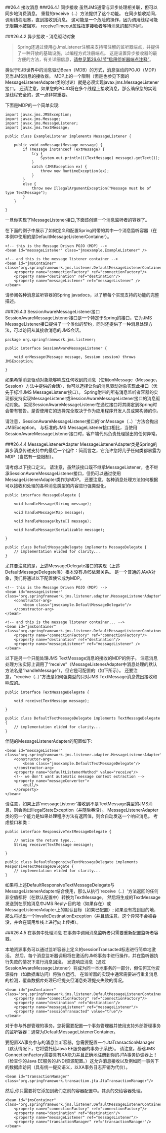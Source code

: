 ##26.4 接收消息
###26.4.1 同步接收
虽然JMS通常与异步处理相关联，但可以同步地消费消息。 重载的receive（..）方法提供了这个功能。 在同步接收期间，调用线程阻塞，直到接收到消息。 这可能是一个危险的操作，因为调用线程可能无限期地被阻塞。 receiveTimeout属性指定接收者等待消息的超时时间。

###26.4.2 异步接收 - 消息驱动对象
> Spring还通过使用@JmsListener注解来支持带注解的监听器端点，并提供了一种开放的基础设施，以编程方式注册端点。 这是设置异步接收器的最方便的方法，有关详细信息，[请参见第26.6.1节“启用侦听器端点注释”](http://docs.spring.io/spring/docs/5.0.0.M5/spring-framework-reference/html/jms.html#jms-annotated-support)。

类似于EJB世界中的消息驱动Bean（MDB）的方式，消息驱动的POJO（MDP）充当JMS消息的接收器。 MDP上的一个限制（但是也参见下面的MessageListenerAdapter类的讨论）就是必须实现javax.jms.MessageListener接口。 还请注意，如果您的POJO将在多个线程上接收消息，那么确保您的实现是线程安全的，这一点非常重要。

下面是MDP的一个简单实现:

```//java
import javax.jms.JMSException;
import javax.jms.Message;
import javax.jms.MessageListener;
import javax.jms.TextMessage;

public class ExampleListener implements MessageListener {

	public void onMessage(Message message) {
		if (message instanceof TextMessage) {
			try {
				System.out.println(((TextMessage) message).getText());
			}
			catch (JMSException ex) {
				throw new RuntimeException(ex);
			}
		}
		else {
			throw new IllegalArgumentException("Message must be of type TextMessage");
		}
	}

}
```

一旦你实现了MessageListener接口,下面该创建一个消息监听者的容器了。

在下面的例子中展示了如何定义和配置Spring附带的其中一个消息监听容器（在本例中使用的是DefaultMessageListenerContainer）。

```//java
<!-- this is the Message Driven POJO (MDP) -->
<bean id="messageListener" class="jmsexample.ExampleListener" />

<!-- and this is the message listener container -->
<bean id="jmsContainer" class="org.springframework.jms.listener.DefaultMessageListenerContainer">
	<property name="connectionFactory" ref="connectionFactory"/>
	<property name="destination" ref="destination"/>
	<property name="messageListener" ref="messageListener" />
</bean>
```

请参阅各种消息监听容器的Spring javadocs，以了解每个实现支持的功能的完整描述。

###26.4.3 SessionAwareMessageListener接口
SessionAwareMessageListener接口是一个特定于Spring的接口，它为JMS MessageListener接口提供了一个类似的契约，同时还提供了一种消息处理方法，可以访问从其接收消息的JMS会话。

```//java
package org.springframework.jms.listener;

public interface SessionAwareMessageListener {

	void onMessage(Message message, Session session) throws JMSException;

}

```

如果希望消息驱动对象能够响应任何收到的消息（使用onMessage（Message，Session）方法中提供的会话），你可以选择让你的消息驱动对象实现此接口（优先于标准JMS MessageListener接口）。 Spring附带的所有消息监听者容器的实现都支持实现MessageListener或SessionAwareMessageListener接口的消息驱动对象。 实现SessionAwareMessageListener在通过接口将其绑定到Spring时会带有警告。是否使用它的选择完全取决于作为应用程序开发人员或架构师的你。

请注意，SessionAwareMessageListener接口的'onMessage（..）'方法会抛出JMSException。 与标准的JMS MessageListener接口相比，当使用SessionAwareMessageListener接口时，客户端代码负责处理抛出的任何异常。

###26.4.4 MessageListenerAdapter
MessageListenerAdapter类是Spring的异步消息传递支持中的最后一个组件：简而言之，它允许您将几乎任何类都暴露为MDP（当然有一些限制）。

请考虑以下接口定义。 请注意，虽然该接口既不继承MessageListener，也不继承SessionAwareMessageListener接口，但仍可以通过使用MessageListenerAdapter类作为MDP。 还要注意，各种消息处理方法如何根据可以接收和处理的各种消息类型的内容进行强类型化。

```//java
public interface MessageDelegate {

	void handleMessage(String message);

	void handleMessage(Map message);

	void handleMessage(byte[] message);

	void handleMessage(Serializable message);

}
```

```
public class DefaultMessageDelegate implements MessageDelegate {
	// implementation elided for clarity...
}
```

尤其要注意的是，上述MessageDelegate接口的实现（上述DefaultMessageDelegate类）根本没有JMS依赖关系。 是一个普通的JAVA对象，我们将通过以下配置使它成为MDP。

```//java
<!-- this is the Message Driven POJO (MDP) -->
<bean id="messageListener" class="org.springframework.jms.listener.adapter.MessageListenerAdapter">
	<constructor-arg>
		<bean class="jmsexample.DefaultMessageDelegate"/>
	</constructor-arg>
</bean>

<!-- and this is the message listener container... -->
<bean id="jmsContainer" class="org.springframework.jms.listener.DefaultMessageListenerContainer">
	<property name="connectionFactory" ref="connectionFactory"/>
	<property name="destination" ref="destination"/>
	<property name="messageListener" ref="messageListener" />
</bean>
```

以下是另一个只能处理JMS TextMessage消息的接收的MDP的例子。 注意消息处理方法实际上调用了“receive”（MessageListenerAdapter中消息处理的默认方法名是“handleMessage”），但它是可配置的（如下所示）。 还要注意，“receive（..）”方法是如何强类型的只对JMS TextMessage消息做出接收和响应的。

```//java
public interface TextMessageDelegate {

	void receive(TextMessage message);

}
```

```//java
public class DefaultTextMessageDelegate implements TextMessageDelegate {
	// implementation elided for clarity...
}
```

伴随的MessageListenerAdapter的配置如下:

```//java
<bean id="messageListener" class="org.springframework.jms.listener.adapter.MessageListenerAdapter">
	<constructor-arg>
		<bean class="jmsexample.DefaultTextMessageDelegate"/>
	</constructor-arg>
	<property name="defaultListenerMethod" value="receive"/>
	<!-- we don't want automatic message context extraction -->
	<property name="messageConverter">
		<null/>
	</property>
</bean>
```

请注意，如果上述'messageListener'接收到不是TextMessage类型的JMS消息，则会抛出IllegalStateException（并随后吞没）。 MessageListenerAdapter类的另一个能力是如果处理程序方法有返回值，则会自动发送一个响应消息。 考虑接口和类：

```//java
public interface ResponsiveTextMessageDelegate {

	// notice the return type...
	String receive(TextMessage message);

}
```

```//java
public class DefaultResponsiveTextMessageDelegate implements ResponsiveTextMessageDelegate {
	// implementation elided for clarity...
}
```

如果将上述DefaultResponsiveTextMessageDelegate与MessageListenerAdapter结合使用，那么从执行'receive（..）'方法返回的任何非空值都将（在默认配置中）转换为TextMessage。 然后将生成的TextMessage发送到在原始消息中JMS Reply-目的地（如果存在）或MessageListenerAdapter上的默认目标（如果已配置）; 如果没有找到目的地，那么将抛出一个InvalidDestinationException（并且请注意，这个异常不会被吞没，并会在调用堆栈上进行向上传播）。

###26.4.5 在事务中处理消息
在事务中调用消息监听者只需要重新配置监听者容器。

本地资源事务可以通过监听容器上定义的sessionTransacted标志进行简单地激活。 然后，每个消息监听器调用将在激活的JMS事务中进行操作，并在监听器执行失败的情况下进行消息回滚。 发送响应消息（通过SessionAwareMessageListener）将成为同一本地事务的一部分，但任何其他资源操作（如数据库访问）将独立运行。 在监听器的实现中通常需要进行重复消息的检测，覆盖数据库处理已经提交但消息处理提交失败的情况。

```//java
<bean id="jmsContainer" class="org.springframework.jms.listener.DefaultMessageListenerContainer">
	<property name="connectionFactory" ref="connectionFactory"/>
	<property name="destination" ref="destination"/>
	<property name="messageListener" ref="messageListener"/>
	<property name="sessionTransacted" value="true"/>
</bean>
```

对于参与外部管理的事务，您将需要配置一个事务管理器并使用支持外部管理事务的监听容器：通常为DefaultMessageListenerContainer。

要配置XA事务参与的消息监听容器，您需要配置一个JtaTransactionManager（默认情况下，它将委托给Java EE服务器的事务子系统）。 请注意，基础JMS ConnectionFactory需要具有XA能力并且正确地注册到你的JTA事务协调器上！ （检查你的Java EE服务的JNDI资源配置。）这允许消息接收以及例如同一事务下的数据库访问（具有统一提交语义，以XA事务日志开销为代价）。

```//java
<bean id="transactionManager" class="org.springframework.transaction.jta.JtaTransactionManager"/>
```

然后,你只需要将它添加到我们之前的容器配置中。其余的交给容器处理。

```//java
<bean id="jmsContainer" class="org.springframework.jms.listener.DefaultMessageListenerContainer">
	<property name="connectionFactory" ref="connectionFactory"/>
	<property name="destination" ref="destination"/>
	<property name="messageListener" ref="messageListener"/>
	<property name="transactionManager" ref="transactionManager"/>
</bean>
```